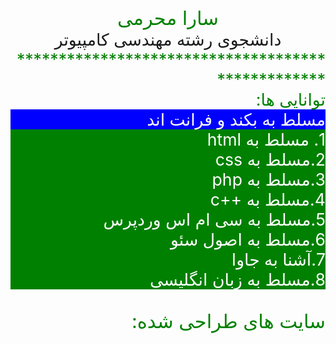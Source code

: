 <html>
 <head>
   <meta charset="UTF-8" />
  <style>
   div{
   font-size:20pt;
   }
  </style>
  </head>
  <body style=" direction:rtl">
    
   <div style="text-align:center;color:green;text-decoration:bolder;font-size:23pt">
    سارا محرمی
    </div>
    
   <div style="text-align:center;text-decoration:bolder">
    دانشجوی رشته مهندسی کامپیوتر
   </div>
   <div style="color:green">
   **************************************************
   </div>
   
   
   <div>
   <div style="direction:rtl;color:green;font-size:20pt;text-decoration:bolder">
    توانایی ها:
   </div>
   <div style="background-color:blue;color:white">
    مسلط به بکند و فرانت اند
   </div>
   <div style="color:white;background-color:green">
   1. مسلط به html<br />
   2.مسلط به css <br />
   3.مسلط به php <br />
   4.مسلط به ++c<br />
   5.مسلط به سی ام اس وردپرس <br />
   6.مسلط به اصول سئو <br />
   7.آشنا به جاوا <br />
   8.مسلط به زبان انگلیسی
   </div>
   <br />
   <div style="color:green;text-decoration:bolder;font-size:23pt">
    سایت های طراحی شده:
   </div>
   <div style="background-color:blue;color:white;>
   A.گوگل سان
   B.مای شاپ
   C.افزونه ها
   </div>
   </html>
  
  








